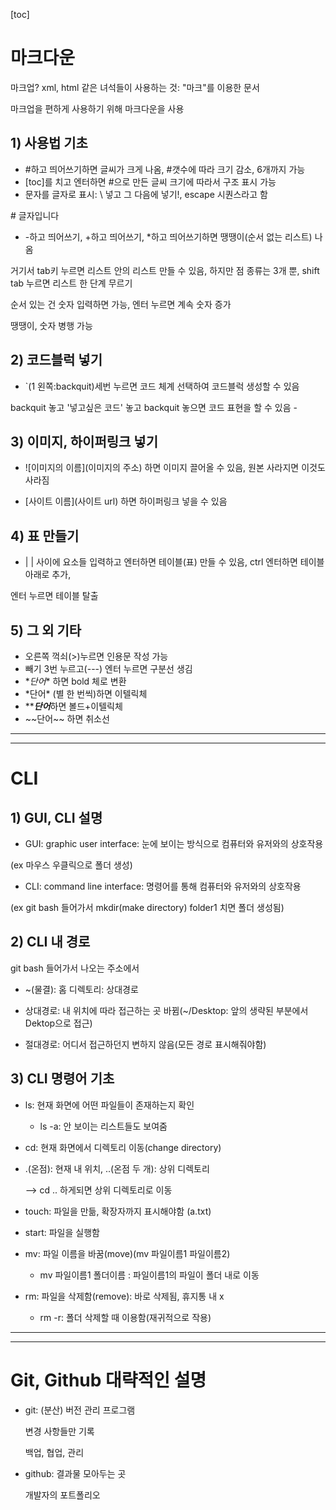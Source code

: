 [toc]

# 마크다운

마크업? xml, html 같은 녀석들이 사용하는 것: "마크"를 이용한 문서

마크업을 편하게 사용하기 위해 마크다운을 사용

## 1) 사용법 기초

- #하고 띄어쓰기하면 글씨가 크게 나옴, #갯수에 따라 크기 감소, 6개까지 가능
- [toc]를 치고 엔터하면 #으로 만든 글씨 크기에 따라서 구조 표시 가능
- 문자를 글자로 표시: \ 넣고 그 다음에 넣기!, escape 시퀀스라고 함

\# 글자입니다

- -하고 띄어쓰기, +하고 띄어쓰기, *하고 띄어쓰기하면 땡땡이(순서 없는 리스트) 나옴

거기서 tab키 누르면 리스트 안의 리스트 만들 수 있음, 하지만 점 종류는 3개 뿐, shift tab 누르면 리스트 한 단계 무르기

순서 있는 건 숫자 입력하면 가능, 엔터 누르면 계속 숫자 증가

땡땡이, 숫자 병행 가능



## 2) 코드블럭 넣기

- `(1 왼쪽:backquit)세번 누르면 코드 체계 선택하여 코드블럭 생성할 수 있음

backquit 놓고 '넣고싶은 코드' 놓고 backquit 놓으면 코드 표현을 할 수 있음 - 



## 3) 이미지, 하이퍼링크 넣기

- ![이미지의 이름](이미지의 주소) 하면 이미지 끌어올 수 있음, 원본 사라지면 이것도 사라짐 

- \[사이트 이름](사이트 url) 하면 하이퍼링크 넣을 수 있음

  

## 4) 표 만들기

- | | 사이에 요소들 입력하고 엔터하면 테이블(표) 만들 수 있음, ctrl 엔터하면 테이블 아래로 추가,

엔터 누르면 테이블 탈출



## 5) 그 외 기타

- 오른쪽 꺽쇠(>)누르면 인용문 작성 가능
- 빼기 3번 누르고(---) 엔터 누르면 구분선 생김
- \**단어** 하면 bold 체로 변환
- \*단어* (별 한 번씩)하면 이텔릭체
- *\****단어***하면 볼드+이텔릭체
- \~~단어~~ 하면 취소선

---

---

# CLI

## 1) GUI, CLI 설명 

- GUI: graphic user interface: 눈에 보이는 방식으로 컴퓨터와 유저와의 상호작용

(ex 마우스 우클릭으로 폴더 생성)

- CLI: command line interface: 명령어를 통해 컴퓨터와 유저와의 상호작용

(ex git bash 들어가서 mkdir(make directory) folder1 치면 폴더 생성됨)



## 2) CLI 내 경로 

git bash 들어가서 나오는 주소에서

- ~(물결): 홈 디렉토리: 상대경로

- 상대경로: 내 위치에 따라 접근하는 곳 바뀜(~/Desktop: 앞의 생략된 부분에서 Dektop으로 접근)
- 절대경로: 어디서 접근하던지 변하지 않음(모든 경로 표시해줘야함)



## 3) CLI 명령어 기초

- ls: 현재 화면에 어떤 파일들이 존재하는지 확인

  - ls -a: 안 보이는 리스트들도 보여줌

- cd: 현재 화면에서 디렉토리 이동(change directory)

- .(온점): 현재 내 위치, ..(온점 두 개): 상위 디렉토리

  --> cd .. 하게되면 상위 디렉토리로 이동

- touch: 파일을 만듦, 확장자까지 표시해야함 (a.txt)

- start: 파일을 실행함

- mv: 파일 이름을 바꿈(move)(mv 파일이름1 파일이름2)

  - mv 파일이름1 폴더이름 : 파일이름1의 파일이 폴더 내로 이동

- rm: 파일을 삭제함(remove): 바로 삭제됨, 휴지통 내 x

  - rm -r: 폴더 삭제할 때 이용함(재귀적으로 작용)

---

---

# Git, Github 대략적인 설명

- git: (분산) 버전 관리 프로그램

  변경 사항들만 기록

  백업, 협업, 관리

- github: 결과물 모아두는 곳

  개발자의 포트폴리오
